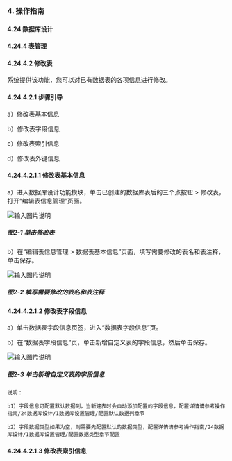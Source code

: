 ### 4. 操作指南

#### 4.24 数据库设计

#### 4.24.4 表管理

#### 4.24.4.2 修改表

系统提供该功能，您可以对已有数据表的各项信息进行修改。

#### 4.24.4.2.1 步骤引导

a）修改表基本信息

b）修改表字段信息

c）修改表索引信息

d）修改表外键信息

#### 4.24.4.2.1.1 修改表基本信息

a）进入数据库设计功能模块，单击已创建的数据库表后的三个点按钮 > 修改表，打开“编辑表信息管理”页面。

![输入图片说明](../../../../../images/SoFlu%EF%BC%88%E5%90%8E%E7%AB%AF%EF%BC%89%E5%BC%80%E5%8F%91%E5%B9%B3%E5%8F%B0/1.%20%E6%9C%80%E6%96%B0%E7%89%88%E6%9C%AC%20-%20%E6%9B%B4%E6%96%B0%E6%97%A5%E6%9C%9F%20-%202022.10.08/4.%20%E6%93%8D%E4%BD%9C%E6%8C%87%E5%8D%97/24.%20%E6%95%B0%E6%8D%AE%E5%BA%93%E8%AE%BE%E8%AE%A1/4.%20%E8%A1%A8%E7%AE%A1%E7%90%86/2-1.png)

##### 图2-1 单击修改表

b）在“编辑表信息管理 > 数据表基本信息”页面，填写需要修改的表名和表注释，单击保存。

![输入图片说明](../../../../../images/SoFlu%EF%BC%88%E5%90%8E%E7%AB%AF%EF%BC%89%E5%BC%80%E5%8F%91%E5%B9%B3%E5%8F%B0/1.%20%E6%9C%80%E6%96%B0%E7%89%88%E6%9C%AC%20-%20%E6%9B%B4%E6%96%B0%E6%97%A5%E6%9C%9F%20-%202022.10.08/4.%20%E6%93%8D%E4%BD%9C%E6%8C%87%E5%8D%97/24.%20%E6%95%B0%E6%8D%AE%E5%BA%93%E8%AE%BE%E8%AE%A1/4.%20%E8%A1%A8%E7%AE%A1%E7%90%86/2-2.png)

##### 图2-2 填写需要修改的表名和表注释

#### 4.24.4.2.1.2 修改表字段信息

a）单击数据表字段信息页签，进入“数据表字段信息”页。

b）在“数据表字段信息”页，单击新增自定义表的字段信息，然后单击保存。

![输入图片说明](../../../../../images/SoFlu%EF%BC%88%E5%90%8E%E7%AB%AF%EF%BC%89%E5%BC%80%E5%8F%91%E5%B9%B3%E5%8F%B0/1.%20%E6%9C%80%E6%96%B0%E7%89%88%E6%9C%AC%20-%20%E6%9B%B4%E6%96%B0%E6%97%A5%E6%9C%9F%20-%202022.10.08/4.%20%E6%93%8D%E4%BD%9C%E6%8C%87%E5%8D%97/24.%20%E6%95%B0%E6%8D%AE%E5%BA%93%E8%AE%BE%E8%AE%A1/4.%20%E8%A1%A8%E7%AE%A1%E7%90%86/2-3.png)

##### 图2-3 单击新增自定义表的字段信息

```
说明：

b1）字段信息可配置默认数据列，当新建表时会自动添加配置的字段信息，配置详情请参考操作指南/24数据库设计/1数据库设置管理/配置默认数据列章节

b2）字段数据类型如果为空，则需要先配置默认的数据类型，配置详情请参考操作指南/24数据库设计/1数据库设置管理/配置数据类型章节配置
```

#### 4.24.4.2.1.3 修改表索引信息
